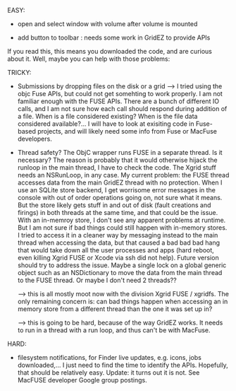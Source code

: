 EASY:

* open and select window with volume after volume is mounted

* add button to toolbar : needs some work in GridEZ to provide APIs





If you read this, this means you downloaded the code, and are curious about it. Well, maybe you can help with those problems:

TRICKY:

* Submissions by dropping files on the disk or a grid --> I tried using the objc Fuse APIs, but could not get somehting to work properly. I am not familiar enough with the FUSE APIs. There are a bunch of different IO calls, and I am not sure how each call should respond during addition of a file. When is a file considered existing? When is the file data considered available?... I will have to look at exisiting code in Fuse-based projects, and will likely need some info from Fuse or MacFuse developers.

* Thread safety? The ObjC wrapper runs FUSE in a separate thread. Is it necessary? The reason is probably that it would otherwise hijack the runloop in the main thread, I have to check the code. The Xgrid stuff needs an NSRunLoop, in any case. My current problem: the FUSE thread accesses data from the main GridEZ thread with no protection. When I use an SQLite store backend, I get worrisome error messages in the console with out of order operations going on, not sure what it means. But the store likely gets stuff in and out of disk (fault creations and firings) in both threads at the same time, and that could be the issue. With an in-memroy store, I don't see any apparent problems at runtime. But I am not sure if bad things could still happen with in-memory stores. I tried to access it in a cleaner way by messaging instead to the main thread when accessing the data, but that caused a bad bad bad hang that would take down all the user processes and apps (hard reboot, even killing Xgrid FUSE or Xcode via ssh did not help). Future version should try to address the issue. Maybe a single lock on a global generic object such as an NSDictionary to move the data from the main thread to the FUSE thread. Or maybe I don't need 2 threads??

	––> this is all mostly moot now with the division Xgrid FUSE / xgridfs. The only remaining concern is: can bad things happen when accessing an in memory store from a different thread than the one it was set up in?

	--> this is going to be hard, because of the way GridEZ works. It needs to run in a thread with a run loop, and thus can't be with MacFuse.

HARD:

* filesystem notifications, for Finder live updates, e.g. icons, jobs downloaded,... I just need to find the time to identify the APIs. Hopefully, that should be relatively easy. Update: it turns out it is not. See MacFUSE developer Google group postings.


